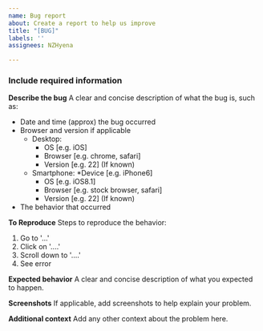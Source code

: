 ```yaml
---
name: Bug report
about: Create a report to help us improve
title: "[BUG]"
labels: ''
assignees: NZHyena

---
```


<!-- NOTE: If you're reporting a security issue, don't create a GitHub issue. Instead, email grantdocherty@myop.ac.nz. We will look into it immediately. -->
### Include required information

**Describe the bug**
A clear and concise description of what the bug is, such as:
* Date and time (approx) the bug occurred
* Browser and version if applicable
  * Desktop:
    * OS [e.g. iOS]
    * Browser [e.g. chrome, safari]
    * Version [e.g. 22] (If known)
  * Smartphone:
     *Device [e.g. iPhone6]
    * OS [e.g. iOS8.1]
    * Browser [e.g. stock browser, safari]
    * Version [e.g. 22] (If known)
* The behavior that occurred

**To Reproduce**
Steps to reproduce the behavior:
1. Go to '...'
2. Click on '....'
3. Scroll down to '....'
4. See error

**Expected behavior**
A clear and concise description of what you expected to happen.

**Screenshots**
If applicable, add screenshots to help explain your problem.

**Additional context**
Add any other context about the problem here.
